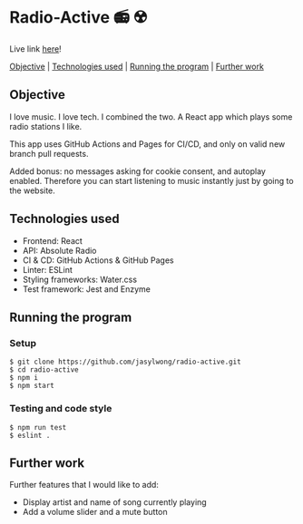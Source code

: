 # Radio-Active 📻 ☢️

Live link [here](https://jasylwong.github.io/radio-active/)!

[Objective](#Objective) | [Technologies used](#tech) | [Running the program](#running_the_program) | [Further work](#further_work)

## <a name="Objective">Objective</a>

I love music. I love tech. I combined the two.
A React app which plays some radio stations I like.

This app uses GitHub Actions and Pages for CI/CD, and only on valid new branch pull requests.

Added bonus: no messages asking for cookie consent, and autoplay enabled. Therefore you can start listening to music instantly just by going to the website.

## <a name="tech">Technologies used</a>

- Frontend: React
- API: Absolute Radio
- CI & CD: GitHub Actions & GitHub Pages
- Linter: ESLint
- Styling frameworks: Water.css
- Test framework: Jest and Enzyme

## <a name="running_the_program">Running the program</a>

### Setup
```
$ git clone https://github.com/jasylwong/radio-active.git
$ cd radio-active
$ npm i
$ npm start
```

### Testing and code style
```
$ npm run test
$ eslint .
```

## <a name="Further work">Further work</a>

Further features that I would like to add:
- Display artist and name of song currently playing
- Add a volume slider and a mute button
